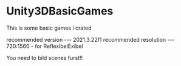 # Unity3DBasicGames
This is some basic games i crated

recommended version --- 2021.3.22f1
recommended resolution --- 720:1560 - for ReflexibelExibel

You need to bild scenes furst!!
